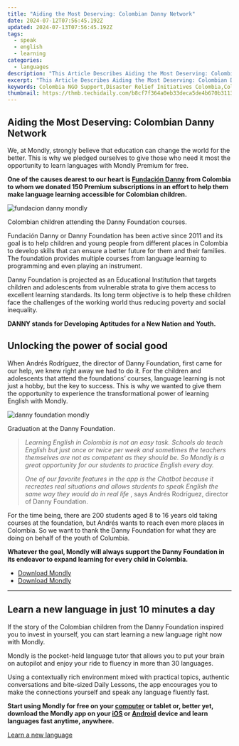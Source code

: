 ```yaml
---
title: "Aiding the Most Deserving: Colombian Danny Network"
date: 2024-07-12T07:56:45.192Z
updated: 2024-07-13T07:56:45.192Z
tags:
  - speak
  - english
  - learning
categories:
  - languages
description: "This Article Describes Aiding the Most Deserving: Colombian Danny Network"
excerpt: "This Article Describes Aiding the Most Deserving: Colombian Danny Network"
keywords: Colombia NGO Support,Disaster Relief Initiatives Colombia,Colombia Charity Organizations,Nonprofit Aid Distribution in Colombia,Colombia's Most Deserving Communities,Emergency Aid Services for Colombian Families,Colombia's Humanitarian Efforts and Success Stories
thumbnail: https://thmb.techidaily.com/b8cf7f364a0eb33deca5de4b670b31137b8637ef9737c06562bbb999378e5773.jpg
---
```


## Aiding the Most Deserving: Colombian Danny Network

 We, at Mondly, strongly believe that education can change the world for the better. This is why we pledged ourselves to give those who need it most the opportunity to learn languages with Mondly Premium for free.

 **One of the causes dearest to our heart is [Fundación Danny](http://www.fundaciondanny.org/) from Colombia to whom we donated 150 Premium subscriptions in an effort to help them make language learning accessible for Colombian children.**

![fundacion danny mondly](https://edge.mondly.com/blog/wp-content/uploads/2020/03/fundacion-danny-mondly-600x450.jpg "Helping Those Who Need It Most: Fundación Danny From Colombia 2")

 Colombian children attending the Danny Foundation courses.

 Fundación Danny or Danny Foundation has been active since 2011 and its goal is to help children and young people from different places in Colombia to develop skills that can ensure a better future for them and their families. The foundation provides multiple courses from language learning to programming and even playing an instrument.

 Danny Foundation is projected as an Educational Institution that targets children and adolescents from vulnerable strata to give them access to excellent learning standards. Its long term objective is to help these children face the challenges of the working world thus reducing poverty and social inequality.

 **DANNY stands for Developing Aptitudes for a New Nation and Youth.**

## Unlocking the power of social good

 When Andrés Rodríguez, the director of Danny Foundation, first came for our help, we knew right away we had to do it. For the children and adolescents that attend the foundations’ courses, language learning is not just a hobby, but the key to success. This is why we wanted to give them the opportunity to experience the transformational power of learning English with Mondly.

![danny foundation mondly](https://edge.mondly.com/blog/wp-content/uploads/2020/03/danny-foundation-mondly-468x600.jpg "Helping Those Who Need It Most: Fundación Danny From Colombia 3")

 Graduation at the Danny Foundation.

> _Learning English in Colombia is not an easy task. Schools do teach English but just once or twice per week and sometimes the teachers themselves are not as competent as they should be. So Mondly is a great opportunity for our students to practice English every day._
>
> _One of our favorite features in the app is the Chatbot because it recreates real situations and allows students to speak English the same way they would do in real life_ , says Andrés Rodríguez, director of Danny Foundation.

 For the time being, there are 200 students aged 8 to 16 years old taking courses at the foundation, but Andrés wants to reach even more places in Colombia. So we want to thank the Danny Foundation for what they are doing on behalf of the youth of Columbia.

 **Whatever the goal, Mondly will always support the Danny Foundation in its endeavor to expand learning for every child in Colombia.**

* [Download Mondly](https://www.facebook.com/sharer/sharer.php?u=https%3A%2F%2Fwww.mondly.com%2Fblog%2Fhelping-fundacion-danny-colombia%2F&t=Helping+Those+Who+Need+It+Most%3A+Fundaci%C3%B3n+Danny+From+Colombia "Share on Facebook")
* [Download Mondly](https://shop.mondly.com/affiliate.php?ACCOUNT=ATISTUDI&AFFILIATE=108875&PATH=https://www.mondly.com?AFFILIATE=108875)

---

## Learn a new language in just 10 minutes a day

 If the story of the Colombian children from the Danny Foundation inspired you to invest in yourself, you can start learning a new language right now with Mondly.

 Mondly is the pocket-held language tutor that allows you to put your brain on autopilot and enjoy your ride to fluency in more than 30 languages.

 Using a contextually rich environment mixed with practical topics, authentic conversations and bite-sized Daily Lessons, the app encourages you to make the connections yourself and speak any language fluently fast.

 **Start using Mondly for free on your [computer](https://app.adjust.io/5ixfg4k?campaign=blog-post-id-4599&fallback=https%3A%2F%2Fapp.mondly.com?avangate%5Fsrc=blog-post-id-4599&redirect%5Fandroid=https%3A%2F%2Fplay.google.com%2Fstore%2Fapps%2Fdetails%3Fid%3Dcom.atistudios.mondly.languages&redirect%5Fios=https%3A%2F%2Fitunes.apple.com%2Fapp%2Fid987873536&redirect%5Fmacos=https%3A%2F%2Fapp.mondly.com?avangate%5Fsrc=blog-post-id-4599) or tablet or, better yet, download the Mondly app on your [iOS](https://app.adjust.io/5ixfg4k?campaign=blog-post-id-4599&fallback=https%3A%2F%2Fapp.mondly.com?avangate%5Fsrc=blog-post-id-4599&redirect%5Fandroid=https%3A%2F%2Fplay.google.com%2Fstore%2Fapps%2Fdetails%3Fid%3Dcom.atistudios.mondly.languages&redirect%5Fios=https%3A%2F%2Fitunes.apple.com%2Fapp%2Fid987873536&redirect%5Fmacos=https%3A%2F%2Fapp.mondly.com?avangate%5Fsrc=blog-post-id-4599) or [Android](https://app.adjust.io/5ixfg4k?campaign=blog-post-id-4599&fallback=https%3A%2F%2Fapp.mondly.com?avangate%5Fsrc=blog-post-id-4599&redirect%5Fandroid=https%3A%2F%2Fplay.google.com%2Fstore%2Fapps%2Fdetails%3Fid%3Dcom.atistudios.mondly.languages&redirect%5Fios=https%3A%2F%2Fitunes.apple.com%2Fapp%2Fid987873536&redirect%5Fmacos=https%3A%2F%2Fapp.mondly.com?avangate%5Fsrc=blog-post-id-4599) device and learn languages fast anytime, anywhere.**

[Learn a new language](https://adjt.mondly.com/5ixfg4k?campaign=blog-post-id-4599&fallback=https%3A%2F%2Fapp.mondly.com%3Futm%5Fmedium%3Dblog%5Fblog-post-id-4599%26utm%5Fsource%3Dblog-post-id-4599&redirect%5Fmacos=https%3A%2F%2Fapp.mondly.com%3Futm%5Fmedium%3Dblog%5Fblog-post-id-4599%26utm%5Fsource%3Dblog-post-id-4599&redirect%5Fandroid=https%3A%2F%2Fplay.google.com%2Fstore%2Fapps%2Fdetails%3Fid%3Dcom.atistudios.mondly.languages%3Futm%5Fmedium%3Dblog%5Fblog-post-id-4599%26utm%5Fsource%3Dblog-post-id-4599&redirect%5Fios=https%3A%2F%2Fapps.apple.com%2Fapp%2Fapple-store%2Fid987873536%3Fpt%3D78954800%26ct%3Dblog-post-id-4599%26mt%3D8 "Learn a new language")

<ins class="adsbygoogle"
     style="display:block"
     data-ad-format="autorelaxed"
     data-ad-client="ca-pub-7571918770474297"
     data-ad-slot="1223367746"></ins>



<ins class="adsbygoogle"
     style="display:block"
     data-ad-client="ca-pub-7571918770474297"
     data-ad-slot="8358498916"
     data-ad-format="auto"
     data-full-width-responsive="true"></ins>




